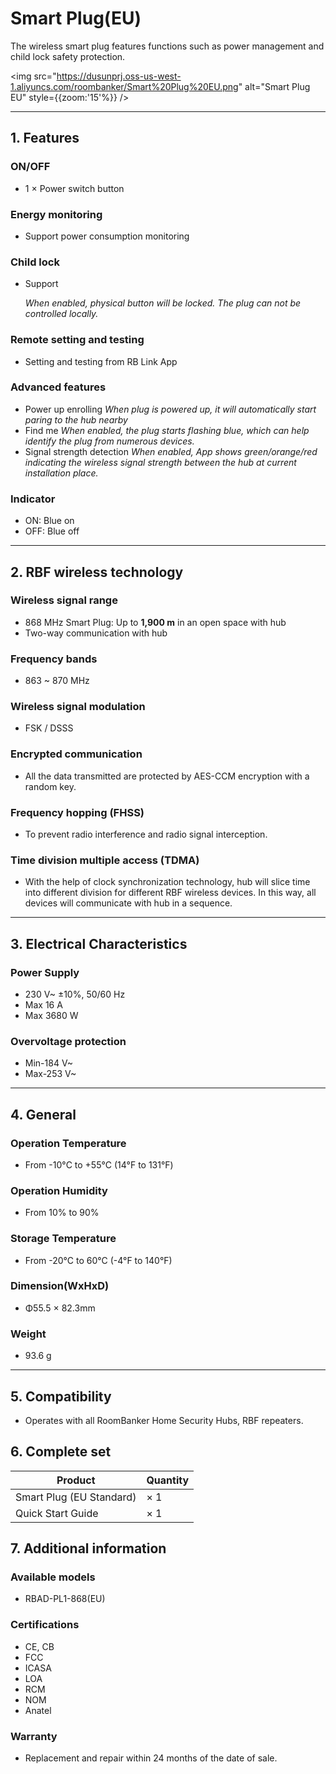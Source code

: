 ﻿# Smart Plug(EU)

The wireless smart plug features functions such as power management and child lock safety protection.

<img src="https://dusunprj.oss-us-west-1.aliyuncs.com/roombanker/Smart%20Plug%20EU.png" alt="Smart Plug EU" style={{zoom:'15'%}} />

------

## 1. Features

### ON/OFF

* 1 × Power switch button

### Energy monitoring

* Support power consumption monitoring

### Child lock

* Support

  *When enabled, physical button will be locked. The plug can not be controlled locally.*

### Remote setting and testing

* Setting and testing from RB Link App

### Advanced features

* Power up enrolling
  *When plug is powered up, it will automatically start paring to the hub nearby*
* Find me
  *When enabled, the plug starts flashing blue, which can help identify the plug from numerous devices.*
* Signal strength detection
  *When enabled, App shows green/orange/red indicating the wireless signal strength between the hub at current installation place.* 

### Indicator

* ON: Blue on
* OFF: Blue off

------

## 2. RBF wireless technology

### Wireless signal range

* 868 MHz Smart Plug: Up to **1,900 m** in an open space with hub
* Two-way communication with hub

### Frequency bands

* 863 ~ 870 MHz

### Wireless signal modulation

* FSK / DSSS

### Encrypted communication

* All the data transmitted are protected by AES-CCM encryption with a random key.

### Frequency hopping (FHSS)

* To prevent radio interference and radio signal interception.

### Time division multiple access (TDMA)

* With the help of clock synchronization technology, hub will slice time into different division for different RBF wireless devices. In this way, all devices will communicate with hub in a sequence.

------

## 3. Electrical Characteristics

### Power Supply
* 230 V~ ±10%, 50/60 Hz
* Max 16 A
* Max 3680 W
### Overvoltage protection
* Min-184 V~
* Max-253 V~

------

## 4. General

### Operation Temperature

* From -10°С to +55°С (14°F to 131°F)

### Operation Humidity

* From 10% to 90%

### Storage Temperature

* From -20°C to 60°C (-4°F to 140°F)

### Dimension(WxHxD)

* Φ55.5 × 82.3mm

### Weight

* 93.6 g

------

## 5. Compatibility

* Operates with all RoomBanker Home Security Hubs,  RBF repeaters.

## 6. Complete set

| Product                  | Quantity |
| ------------------------ | -------- |
| Smart Plug (EU Standard) | × 1      |
| Quick Start Guide        | × 1      |



## 7. Additional information

### Available models

* RBAD-PL1-868(EU)

### Certifications

* CE, CB
* FCC
* ICASA
* LOA
* RCM
* NOM
* Anatel

### Warranty

* Replacement and repair within 24 months of the date of sale. 
